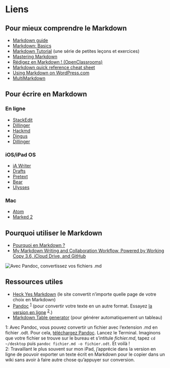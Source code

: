 # Liens

## Pour mieux comprendre le Markdown

- [Markdown guide](https://www.markdownguide.org/basic-syntax/)
- [Markdown: Basics](https://daringfireball.net/projects/markdown/basics)
- [Markdown Tutorial](https://www.markdowntutorial.com/) (une série de petites leçons et exercices)
- [Mastering Markdown](https://guides.github.com/features/mastering-markdown/)
- [Rédigez en Markdown ! (OpenClassrooms)](https://openclassrooms.com/fr/courses/1304236-redigez-en-markdown)
- [Markdown quick reference cheat sheet](https://wordpress.com/support/markdown-quick-reference/)
- [Using Markdown on WordPress.com](https://wordpress.com/support/can-i-use-markdown-on-wordpress-com/)
- [MultiMarkdown](https://fletcherpenney.net/multimarkdown/)

## Pour écrire en Markdown

### En ligne

- [StackEdit](https://stackedit.io/)
- [Dillinger](https://dillinger.io/)
- [Hackmd](https://hackmd.io/?nav=overview)
- [Dingus](https://daringfireball.net/projects/markdown/dingus)
- [Dillinger](https://dillinger.io/)

### iOS/iPad OS

- [iA Writer](https://apps.apple.com/gb/app/ia-writer/id775737172)
- [Drafts](https://apps.apple.com/gb/app/drafts/id1236254471)
- [Pretext](https://apps.apple.com/gb/app/pretext/id1347707000)
- [Bear](https://apps.apple.com/gb/app/bear/id1016366447)
- [Ulysses](https://apps.apple.com/gb/app/ulysses/id1225571038)

### Mac

- [Atom](https://atom.io/)
- [Marked 2](https://marked2app.com/)

## Pourquoi utiliser le Markdown

- [Pourquoi en Markdown ?](https://www.davidbosman.fr/blog/2012/11/23/pourquoi-en-markdown/)
- [My Markdown Writing and Collaboration Workflow, Powered by Working Copy 3.6, iCloud Drive, and GitHub](https://www.macstories.net/ios/my-markdown-writing-and-collaboration-workflow-powered-by-working-copy-3-6-icloud-drive-and-github/)

![Avec Pandoc, convertissez vos fichiers .md](https://www.ralentirtravaux.com/github/pandoc.png)

## Ressources utiles

- [Heck Yes Markdown](http://heckyesmarkdown.com/) (le site convertit n’importe quelle page de votre choix en Markdown)
- [Pandoc](https://pandoc.org/help.html) <sup>[1](#footnote1)</sup> (pour convertir votre texte en un autre format. Essayez [la version en ligne](https://pandoc.org/try/) <sup>[2](#footnote2)</sup>.)
- [Markdown Table generator](http://www.tablesgenerator.com/markdown_tables) (pour générer automatiquement un tableau)


<a name="footnote1">1</a>: Avec Pandoc, vous pouvez convertir un fichier avec l’extension .md en fichier .odt. Pour cela, [téléchargez Pandoc](https://pandoc.org/installing.html). Lancez le Terminal. Imaginons que votre fichier se trouve sur le bureau et s’intitule *fichier.md*, tapez `cd ~/desktop` puis `pandoc fichier.md -o fichier.odt`. Et voilà !<br />
<a name="footnote2">2</a>: Travaillant le plus souvent sur mon iPad, j’apprécie dans la version en ligne de pouvoir exporter un texte écrit en Markdown pour le copier dans un wiki sans avoir à faire autre chose qu’appuyer sur conversion.

